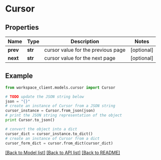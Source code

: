 # Cursor


## Properties
Name | Type | Description | Notes
------------ | ------------- | ------------- | -------------
**prev** | **str** | cursor value for the previous page | [optional] 
**next** | **str** | cursor value for the next page | [optional] 

## Example

```python
from workspace_client.models.cursor import Cursor

# TODO update the JSON string below
json = "{}"
# create an instance of Cursor from a JSON string
cursor_instance = Cursor.from_json(json)
# print the JSON string representation of the object
print Cursor.to_json()

# convert the object into a dict
cursor_dict = cursor_instance.to_dict()
# create an instance of Cursor from a dict
cursor_form_dict = cursor.from_dict(cursor_dict)
```
[[Back to Model list]](../README.md#documentation-for-models) [[Back to API list]](../README.md#documentation-for-api-endpoints) [[Back to README]](../README.md)


